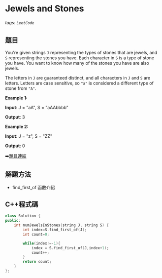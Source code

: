 # Jewels and Stones

###### tags: `LeetCode`

## 題目
You're given strings `J` representing the types of stones that are jewels, and `S` representing the stones you have.  Each character in `S` is a type of stone you have.  You want to know how many of the stones you have are also jewels.

The letters in `J` are guaranteed distinct, and all characters in `J` and `S` are letters. Letters are case sensitive, so `"a"` is considered a different type of stone from `"A"`.


**Example 1:** 

**Input**: J = "aA", S = "aAAbbbb"

**Output**: 3

**Example 2:** 

**Input**: J = "z", S = "ZZ"

**Output**: 0

:arrow_right:[題目連結](https://leetcode.com/explore/challenge/card/may-leetcoding-challenge/534/week-1-may-1st-may-7th/3317/)

## 解題方法
- find_first_of 函數介紹

## C++程式碼
```C++
class Solution {
public:
    int numJewelsInStones(string J, string S) {
        int index=S.find_first_of(J);
        int count=0;

        while(index!=-1){
            index = S.find_first_of(J,index+1);
            count++;
        }
        return count;
    }
};
